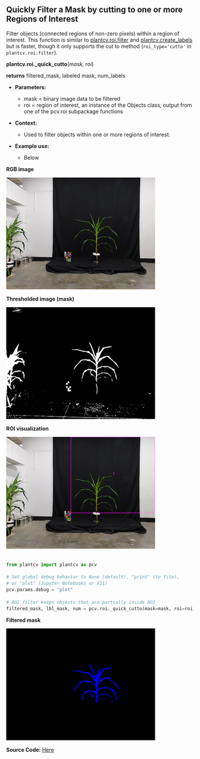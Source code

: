 ## Quickly Filter a Mask by cutting to one or more Regions of Interest

Filter objects (connected regions of non-zero pixels) within a region of interest. This function is similar to
[plantcv.roi.filter](roi_filter.md) and [plantcv.create_labels](create_labels.md) but is faster, though it only supports the cut to method
(`roi_type='cutto'` in `plantcv.roi.filter`).

**plantcv.roi._quick_cutto**(*mask, roi*)

**returns** filtered_mask, labeled mask, num_labels

- **Parameters:**
    - mask = binary image data to be filtered
    - roi = region of interest, an instance of the Objects class, output from one of the pcv.roi subpackage functions

- **Context:**
    - Used to filter objects within one or more regions of interest.

- **Example use:**
    - Below

**RGB image**

![Screenshot](img/documentation_images/roi_quick_cutto/rgb_img.jpg)

**Thresholded image (mask)**

![Screenshot](img/documentation_images/roi_quick_cutto/mask.png)

**ROI visualization**

![Screenshot](img/documentation_images/roi_quick_cutto/roi.png)


```python

from plantcv import plantcv as pcv

# Set global debug behavior to None (default), "print" (to file),
# or "plot" (Jupyter Notebooks or X11)
pcv.params.debug = "plot"

# ROI filter keeps objects that are partially inside ROI
filtered_mask, lbl_mask, num = pcv.roi._quick_cutto(mask=mask, roi=roi)

```

**Filtered mask**

![Screenshot](img/documentation_images/roi_quick_cutto/colored_mask.png)


**Source Code:** [Here](https://github.com/danforthcenter/plantcv/blob/main/plantcv/plantcv/roi/quick_filter.py)

